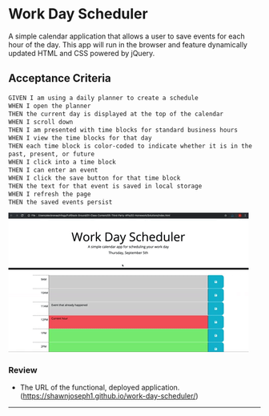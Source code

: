 # Work Day Scheduler 
A simple calendar application that allows a user to save 
events for each hour of the day. This app will run in the 
browser and feature dynamically updated HTML and CSS powered
by jQuery.


## Acceptance Criteria

```
GIVEN I am using a daily planner to create a schedule
WHEN I open the planner
THEN the current day is displayed at the top of the calendar
WHEN I scroll down
THEN I am presented with time blocks for standard business hours
WHEN I view the time blocks for that day
THEN each time block is color-coded to indicate whether it is in the past, present, or future
WHEN I click into a time block
THEN I can enter an event
WHEN I click the save button for that time block
THEN the text for that event is saved in local storage
WHEN I refresh the page
THEN the saved events persist
```


![Work Day Scheduler Preview](workday.gif)

### Review

* The URL of the functional, deployed application. (https://shawnjoseph1.github.io/work-day-scheduler/)

- - -


